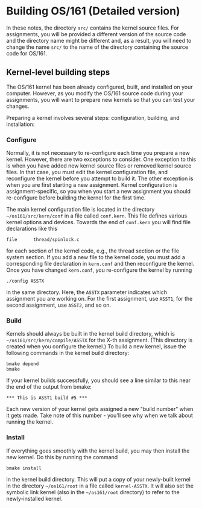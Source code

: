 # Building OS/161 (Detailed version)

In these notes, the directory `src/` contains the kernel source files. For assignments, you will be provided a different version of the source code and the directory name might be different and, as a result, you will need to change the name `src/` to the name of the directory containing the source code for OS/161.

## Kernel-level building steps 

The OS/161 kernel has been already configured, built, and installed on your computer. However, as you modify the OS/161 source code during your assignments, you will want to prepare new kernels so that you can test your changes.

Preparing a kernel involves several steps: configuration, building, and installation:

### Configure

Normally, it is not necessary to re-configure each time you prepare a new kernel. However, there are two exceptions to consider. One exception to this is when you have added new kernel source files or removed kernel source files. In that case, you must edit the kernel configuration file, and reconfigure the kernel before you attempt to build it. The other exception is when you are first starting a new assignment. Kernel configuration is assignment-specific, so you when you start a new assignment you should re-configure before building the kernel for the first time.

The main kernel configuration file is located in the directory `~/os161/src/kern/conf` in a file called `conf.kern`. This file defines various kernel options and devices. Towards the end of `conf.kern` you will find file declarations like this

```
file      thread/spinlock.c
```

for each section of the kernel code, e.g., the thread section or the file system section. If you add a new file to the kernel code, you must add a corresponding file declaration in `kern.conf` and then reconfigure the kernel. Once you have changed `kern.conf`, you re-configure the kernel by running

```
./config ASSTX
```

in the same directory. Here, the `ASSTX` parameter indicates which assignment you are working on. For the first assignment, use `ASST1`, for the second assignment, use `ASST2`, and so on.

### Build

Kernels should always be built in the kernel build directory, which is `~/os161/src/kern/compile/ASSTX` for the X-th assignment. (This directory is created when you configure the kernel.) To build a new kernel, issue the following commands in the kernel build directory:

```shell
bmake depend
bmake
```

If your kernel builds successfully, you should see a line similar to this near the end of the output from bmake:

```
*** This is ASST1 build #5 ***
```

Each new version of your kernel gets assigned a new "build number" when it gets made. Take note of this number - you'll see why when we talk about running the kernel.

### Install
If everything goes smoothly with the kernel build, you may then install the new kernel. Do this by running the command

```
bmake install
```

in the kernel build directory. This will put a copy of your newly-built kernel in the directory `~/os161/root` in a file called `kernel-ASSTX`. It will also set the symbolic link kernel (also in the `~/os161/root` directory) to refer to the newly-installed kernel.


